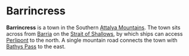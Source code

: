 # Barrincress

**Barrincress** is a town in the Southern [Attalya Mountains](../../ch-4-esterfell-gazetteer/lenya/attalya-mountains/attalya-mountains.md). The town sits across from [Barria](../../ch-4-esterfell-gazetteer/barria.md) on the [Strait of Shallows](../../ch-4-esterfell-gazetteer/waters/strait-of-shallows.md), by which ships can access [Perlipont](perlipont.md) to the north. A single mountain road connects the town with [Bathys Pass](bathys-pass.md) to the east.
